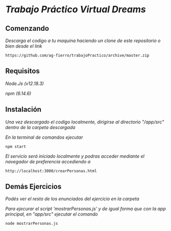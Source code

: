 # _Trabajo Práctico Virtual Dreams_

## Comenzando

_Descarga el codigo a tu maquina haciendo un clone de este repositorio o bien desde el link_

```
https://github.com/ag-fierro/trabajoPractico/archive/master.zip
```
## Requisitos 

_Node.Js (v12.18.3)_

_npm (6.14.6)_

## Instalación

_Una vez descargado el codigo localmente, dirigirse al directorio "/app/src" dentro de la carpeta descargada_

_En la terminal de comandos ejecutar_

```
npm start
```

_El servicio será iniciado localmente y podras acceder mediante el navegador de preferencia accediendo a_
```
http://localhost:3000/crearPersonas.html
```

## Demás Ejercicios

_Podés ver el resto de los enunciados del ejercicio en la carpeta_

_Para ejecurar el script 'mostrarPersonas.js' y de igual forma que con la app principal, en "app/src" ejecutar el comando_
```
node mostrarPersonas.js
```
